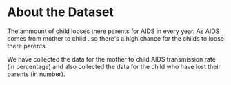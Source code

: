
# About the Dataset

The ammount of child looses there parents for AIDS in every year.
As AIDS comes from mother to child . so there's a high chance
for the childs to loose there parents.

We have collected the data for the mother to child AIDS transmission 
rate (in percentage) and also collected the data for the child 
who have lost their parents (in number).





